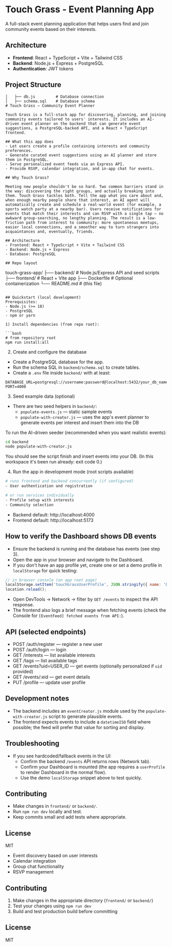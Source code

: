 # Touch Grass - Event Planning App

A full-stack event planning application that helps users find and join community events based on their interests.

## Architecture

- **Frontend**: React + TypeScript + Vite + Tailwind CSS
- **Backend**: Node.js + Express + PostgreSQL
- **Authentication**: JWT tokens

## Project Structure

```
│   ├── db.js         # Database connection
│   ├── schema.sql    # Database schema
# Touch Grass — Community Event Planner

Touch Grass is a full-stack app for discovering, planning, and joining community events tailored to users' interests. It includes an AI-driven event planner on the backend that can generate event suggestions, a PostgreSQL-backed API, and a React + TypeScript frontend.

## What this app does
- Let users create a profile containing interests and community preferences.
- Generate curated event suggestions using an AI planner and store them in PostgreSQL.
- Serve personalized event feeds via an Express API.
- Provide RSVP, calendar integration, and in-app chat for events.

## Why Touch Grass?

Meeting new people shouldn't be so hard. Two common barriers stand in the way: discovering the right groups, and actually breaking into them. Touch Grass tackles both. Tell the app what you care about and, when enough nearby people share that interest, an AI agent will automatically create and schedule a real-world event (for example, a sports watch party at a nearby bar). Users receive notifications for events that match their interests and can RSVP with a single tap — no awkward group-searching, no lengthy planning. The result is a low-friction path from interest to community: more spontaneous meetups, easier local connections, and a smoother way to turn strangers into acquaintances and, eventually, friends.

## Architecture
- Frontend: React + TypeScript + Vite + Tailwind CSS
- Backend: Node.js + Express
- Database: PostgreSQL

## Repo layout
```
touch-grass-app/
├── backend/          # Node.js/Express API and seed scripts
├── frontend/         # React + Vite app
├── Dockerfile        # Optional containerization
└── README.md         # (this file)
```

## Quickstart (local development)
Prerequisites:
- Node.js (>= 18)
- PostgreSQL
- npm or yarn

1) Install dependencies (from repo root):

```bash
# from repository root
npm run install:all
```

2) Create and configure the database
- Create a PostgreSQL database for the app.
- Run the schema SQL in `backend/schema.sql` to create tables.
- Create a `.env` file inside `backend/` with at least:

```
DATABASE_URL=postgresql://username:password@localhost:5432/your_db_name
PORT=4000
```

3) Seed example data (optional)
- There are two seed helpers in `backend/`:
  - `populate-events.js` — static sample events
  - `populate-with-creator.js` — uses the app's event planner to generate events per interest and insert them into the DB

To run the AI-driven seeder (recommended when you want realistic events):

```bash
cd backend
node populate-with-creator.js
```

You should see the script finish and insert events into your DB. (In this workspace it's been run already: exit code 0.)

4) Run the app in development mode (root scripts available)

```bash
# runs frontend and backend concurrently (if configured)
- User authentication and registration

# or run services individually
- Profile setup with interests
- Community selection
```

- Backend default: http://localhost:4000
- Frontend default: http://localhost:5173

## How to verify the Dashboard shows DB events
- Ensure the backend is running and the database has events (see step 3).
- Open the app in your browser and navigate to the Dashboard.
- If you don't have an app profile yet, create one or set a demo profile in `localStorage` for quick testing:

```js
// in browser console (on app root page)
localStorage.setItem('touchGrassUserProfile', JSON.stringify({ name: 'Demo User', userId: '1', interests: ['Sports', 'Music'] }));
location.reload();
```

- Open DevTools → Network → filter by `GET /events` to inspect the API response.
- The frontend also logs a brief message when fetching events (check the Console for `[EventFeed] fetched events from API:`).

## API (selected endpoints)
- POST /auth/register — register a new user
- POST /auth/login — login
- GET /interests — list available interests
- GET /tags — list available tags
- GET /events?uid=USER_ID — get events (optionally personalized if `uid` provided)
- GET /events/:eid — get event details
- PUT /profile — update user profile

## Development notes
- The backend includes an `eventCreator.js` module used by the `populate-with-creator.js` script to generate plausible events.
- The frontend expects events to include a `datetimeISO` field where possible; the feed will prefer that value for sorting and display.

## Troubleshooting
- If you see hardcoded/fallback events in the UI:
  - Confirm the backend `/events` API returns rows (Network tab).
  - Confirm your Dashboard is mounted (the app requires a `userProfile` to render Dashboard in the normal flow).
  - Use the demo `localStorage` snippet above to test quickly.

## Contributing
- Make changes in `frontend/` or `backend/`.
- Run `npm run dev` locally and test.
- Keep commits small and add tests where appropriate.

## License
MIT
- Event discovery based on user interests
- Calendar integration
- Group chat functionality
- RSVP management

## Contributing

1. Make changes in the appropriate directory (`frontend/` or `backend/`)
2. Test your changes using `npm run dev`
3. Build and test production build before committing

## License

MIT